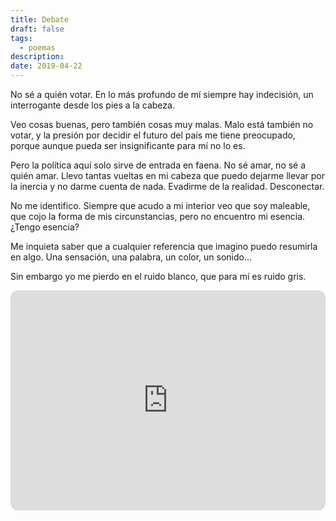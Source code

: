 ```yaml
---
title: Debate
draft: false
tags:
  - poemas
description: 
date: 2019-04-22
---
```

No sé a quién votar. En lo más profundo de mí siempre hay indecisión, un interrogante desde los pies a la cabeza.

Veo cosas buenas, pero también cosas muy malas. Malo está también no votar, y la presión por decidir el futuro del país me tiene preocupado, porque aunque pueda ser insignificante para mí no lo es.

Pero la política aquí solo sirve de entrada en faena. No sé amar, no sé a quién amar. Llevo tantas vueltas en mi cabeza que puedo dejarme llevar por la inercia y no darme cuenta de nada. Evadirme de la realidad. Desconectar.

No me identifico. Siempre que acudo a mi interior veo que soy maleable, que cojo la forma de mis circunstancias, pero no encuentro mi esencia. ¿Tengo esencia?

Me inquieta saber que a cualquier referencia que imagino puedo resumirla en algo. Una sensación, una palabra, un color, un sonido…

Sin embargo yo me pierdo en el ruido blanco, que para mí es ruido gris.

<iframe data-testid="embed-iframe" style="border-radius:12px" src="https://open.spotify.com/embed/track/7mpLQqZTdnAqB8byF8o787?utm_source=generator" width="100%" height="352" frameBorder="0" allowfullscreen="" allow="autoplay; clipboard-write; encrypted-media; fullscreen; picture-in-picture" loading="lazy"></iframe>
